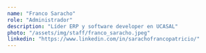 ```yaml
---
name: "Franco Saracho"
role: "Administrador"
description: "Líder ERP y software developer en UCASAL"
photo: "/assets/img/staff/franco_saracho.jpeg"
linkedin: "https://www.linkedin.com/in/sarachofrancopatricio/"
---
```

